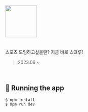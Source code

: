 # <img src="https://t4.ftcdn.net/jpg/03/30/40/57/360_F_330405756_ybSB0fbh76IfrxGLVqiSxIm4vqCBc5tQ.jpg" width="100">

<br>
스포츠 모임하고싶을땐? 지금 바로 스크루!

> 2023.06 ~

<br>

## 🤖 Running the app

```
$ npm install
$ npm run dev
```
